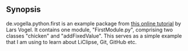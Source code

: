 ## Synopsis
de.vogella.python.first is an example package from [this online tutorial](http://www.vogella.com/tutorials/Python/article.html "Tutorial")
by Lars Vogel. 
It contains one module, "FirstModule.py", comprising two classes "chicken" and
"addFixedValue". This serves as a simple example that I am using to learn about
LiClipse, Git, GitHub etc.